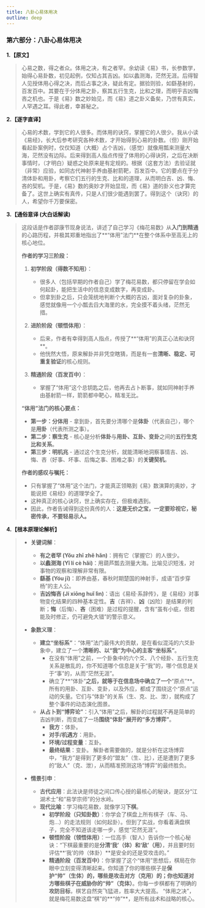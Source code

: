 ```yaml
---
title: 八卦心易体用决
outline: deep
---
```

  
### **第六部分：八卦心易体用决**

**1.【原文】**
> 心易之数，得之者众。体用之决，有之者罕。余幼读《易》书，长参数学，始得心易卦数，初见起例，仅知占其吉凶。如以蠡测海，茫然无涯。后得智人见授体用心得之决，而后占事之决，疑此有定。据验则验，如繇基射的，百发百中。其要在于分体用之卦，察其五行生克，比和之理，而明乎吉凶悔吝之机也。于是《易》数之妙始见，而《易》道之卦义备矣，乃世有真实，人罕遇之耳。得此者，幸甚秘之。

**2.【逐字直译】**
> 心易的术数，学到它的人很多。而体用的诀窍，掌握它的人很少。我从小读《易经》，长大后参考研究各种术数，才开始得到心易的卦数。（但）刚开始看起卦案例时，仅仅知道（大概）占个吉凶，（感觉）就像用瓢来测量大海，茫然没有边际。后来得到高人指点传授了体用的心得诀窍，之后在决断事情时，（才明白）疑惑之处原来是有定规的。根据（这套方法）去验证就（非常）应验，如同古代神射手养由基射箭靶，百发百中。它的要点在于分清体卦和用卦，考察它们五行的生克、比和的道理，从而明白吉、凶、悔、吝的契机。于是，《易》数的奥妙才开始显现，而《易》道的卦义也才算完备了。这世上确实有真传，只是人们很少能遇到罢了。得到这个（诀窍）的人，希望你千万要保密。

**3.【通俗意译 (大白话解读)**
> 这段话是作者邵康节现身说法，讲述了自己学习《梅花易数》从**入门到精通**的心路历程，并极其郑重地指出了**“体用”法门**在整个体系中至高无上的核心地位。
> 
> **作者的学习三阶段：**
> 
> 1.  **初学阶段（得数不知用）**：
>     *   很多人（包括早期的作者自己）学了梅花易数，都只停留在学会如何起卦，能把生活中的信息变成数字，再变成卦。
>     *   但拿到卦之后，只会笼统地判断个大概的吉凶，面对复杂的卦象，感觉就像用一个小瓢去舀大海里的水，完全摸不着头绪，茫然无措。
> 
> 2.  **进阶阶段（顿悟体用）**：
>     *   后来，作者有幸得到高人指点，传授了**“体用”的真正心法和诀窍**。
>     *   他恍然大悟，原来解卦并非凭空瞎猜，而是有一套**清晰、稳定、可重复验证**的核心规则。
> 
> 3.  **精通阶段（百发百中）**：
>     *   掌握了“体用”这个总钥匙之后，他再去占卜断事，就如同神射手养由基射箭一样，箭箭都中靶心，精准无比。
> 
> **“体用”法门的核心要点：**
> *   **第一步：分体用** - 拿到卦，首先要分清哪个是**体卦**（代表自己），哪个是**用卦**（代表所测之事）。
> *   **第二步：察生克** - 核心是分析**体卦**与**用卦、互卦、变卦**之间的**五行生克比和关系**。
> *   **第三步：明机兆** - 通过这个生克分析，就能清晰地洞察事情吉、凶、悔、吝（好事、坏事、后悔之事、困难之事）的**关键契机**。
> 
> **作者的感叹与嘱托：**
> *   只有掌握了“体用”这个法门，才能真正领略到《易》数演算的奥妙，才能说把《易经》的道理学全了。
> *   这种真正的核心诀窍，世上确实存在，但极难遇到。
> *   因此，作者告诫得到这份真传的人：**这是无价之宝，一定要珍视它，秘密传承，不要轻易示人。**

**4.【根本原理论解析】**
> *   **关键词解**：
>     *   **有之者罕 (Yǒu zhī zhě hǎn)**：拥有它（掌握它）的人很少。
>     *   **以蠡测海 (Yǐ lí cè hǎi)**：用葫芦瓢去测量大海。比喻见识短浅，对事物的观察和理解非常有限。
>     *   **繇基 (Yóu jī)**：即养由基，春秋时期楚国的神射手，成语“百步穿杨”的主人公。
>     *   **吉凶悔吝 (Jí xiōng huǐ lìn)**：语出《易经·系辞传》，是《易经》对事物变化结果的四种基本定性。**吉**（吉祥）、**凶**（凶险）是结果的判断；**悔**（后悔）、**吝**（困难）是过程的提醒，含有“虽有小疵，但若能及时修正，仍可避免大错”的警示意义。
> 
> *   **象数义理**：
>     *   **建立“坐标系”**：“体用”法门最伟大的贡献，是在看似混沌的六爻卦象中，建立了一个**清晰的、以“我”为中心的主客“坐标系”**。
>         *   在没有“体用”之前，一个卦象中的六个爻、八个经卦、五行生克关系是散乱的，你不知道哪个信息是关于“我”的，哪个信息是关于“事”的，从而“茫然无涯”。
>         *   确立了**“体卦”**之后，就等于在信息场中确立了一个**“原点”**。所有的用卦、互卦、变卦，以及外应，都成了围绕这个“原点”运动的矢量。它们与“体卦”的关系（生、克、比、泄），就构成了整个事件的动态演化图景。
>     *   **从占卜到“博弈论”**：引入“体用”之后，解卦的过程就不再是简单的吉凶判断，而变成了一场**围绕“体卦”展开的“多方博弈”**。
>         *   **我方**：体卦。
>         *   **对手/机遇方**：用卦。
>         *   **环境/过程变量**：互卦。
>         *   **最终结果**：变卦。
>         解卦者需要做的，就是分析在这场博弈中，“我方”是得到了更多的“盟友”（生、比），还是遭到了更多的“敌人”（克、泄），从而精准预测这场“博弈”的最终胜负。
> 
> *   **情景引申**：
>     *   **古代应用**：此法诀是师徒之间口传心授的最核心的秘诀，是区分“江湖术士”和“易学宗师”的分水岭。
>     *   **现代比喻**：学习梅花易数，就像学习**下棋**。
>         *   **初学阶段（只知卦数）**：你学会了棋盘上所有棋子（车、马、炮…）的走法规则（如何起卦）。但到了实战，你看着满盘棋子，完全不知道该走哪一步，感觉“茫然无涯”。
>         *   **顿悟阶段（领悟体用）**：一位高手（智人）告诉你一个核心秘诀：“下棋最重要的是**分清‘我’（体）和‘敌’（用）**，并且要时刻评估**‘我’的帅（体卦）**是安全的还是受攻击的。”
>         *   **精通阶段（百发百中）**：你掌握了这个“体用”思想后，棋局在你眼中立刻变得清晰起来。你知道了你的哪些棋子是**保护“帅”（生体）**的，哪些是**攻击对方（克用）**的；你也知道对方哪些棋子在**威胁你的“帅”（克体）**。你每一步棋都有了明确的**攻防目标**，棋艺自然突飞猛进，胜率大大提高。
>         “体用之决”，就是梅花易数这盘“棋”的**“帅”**，是所有战术和战略的核心。
